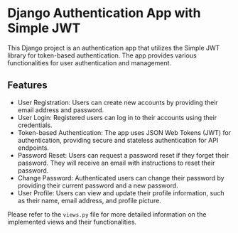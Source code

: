 # Django Authentication App with Simple JWT

This Django project is an authentication app that utilizes the Simple JWT library for token-based authentication. The app provides various functionalities for user authentication and management.

## Features

- User Registration: Users can create new accounts by providing their email address and password.
- User Login: Registered users can log in to their accounts using their credentials.
- Token-based Authentication: The app uses JSON Web Tokens (JWT) for authentication, providing secure and stateless authentication for API endpoints.
- Password Reset: Users can request a password reset if they forget their password. They will receive an email with instructions to reset their password.
- Change Password: Authenticated users can change their password by providing their current password and a new password.
- User Profile: Users can view and update their profile information, such as their name, email address, and profile picture.

Please refer to the `views.py` file for more detailed information on the implemented views and their functionalities.
